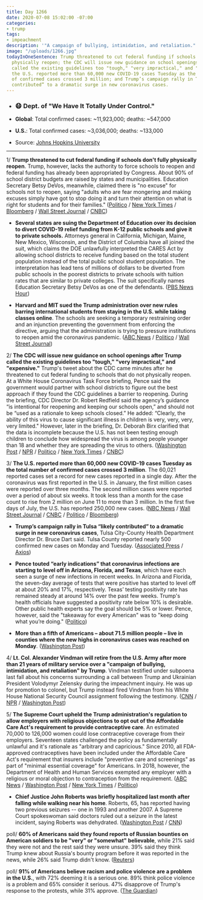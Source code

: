 ```yaml
---
title: Day 1266
date: 2020-07-08 15:02:00 -07:00
categories:
- trump
tags:
- impeachment
description: '"A campaign of bullying, intimidation, and retaliation."'
image: "/uploads/1266.jpg"
todayInOneSentence: Trump threatened to cut federal funding if schools don't fully
  physically reopen; the CDC will issue new guidance on school openings after Trump
  called the existing guidelines too "tough," "very impractical," and "expensive";
  the U.S. reported more than 60,000 new COVID-19 cases Tuesday as the total number
  of confirmed cases crossed 3 million; and Trump’s campaign rally in Tulsa “likely
  contributed” to a dramatic surge in new coronavirus cases.
---
```


* ### 😷 Dept. of "We Have It Totally Under Control."

* **Global**: Total confirmed cases: \~11,923,000; deaths: \~547,000

* **U.S.**: Total confirmed cases: \~3,036,000; deaths: \~133,000

* Source: [Johns Hopkins University](https://coronavirus.jhu.edu/map.html)

---

1/ **Trump threatened to cut federal funding if schools don't fully physically reopen**. Trump, however, lacks the authority to force schools to reopen and federal funding has already been appropriated by Congress. About 90% of school district budgets are raised by states and municipalities. Education Secretary Betsy DeVos, meanwhile, claimed there is "no excuse" for schools not to reopen, saying "adults who are fear mongering and making excuses simply have got to stop doing it and turn their attention on what is right for students and for their families." ([Politico](https://www.politico.com/news/2020/07/08/trump-schools-reopening-federal-funding-352311) / [New York Times](https://www.nytimes.com/2020/07/08/us/politics/trump-schools-reopening.html) / [Bloomberg](https://www.bloomberg.com/news/articles/2020-07-08/trump-officials-push-for-full-reopening-setting-stage-for-fight?sref=MIBMEEoj) / [Wall Street Journal](https://www.wsj.com/articles/trump-criticizes-cdc-guidelines-for-schools-reopening-11594225571?mod=hp_lead_pos7) / [CNBC](https://www.cnbc.com/2020/07/08/coronavirus-trump-threatens-to-cut-school-funding-slams-cdc-reopening-guidelines.html))

* **Several states are suing the Department of Education over its decision to divert COVID-19 relief funding from K-12 public schools and give it to private schools.** Attorneys general in California, Michigan, Maine, New Mexico, Wisconsin, and the District of Columbia have all joined the suit, which claims the DOE unlawfully interpreted the CARES Act by allowing school districts to receive funding based on the total student population instead of the total public school student population. The interpretation has lead tens of millions of dollars to be diverted from public schools in the poorest districts to private schools with tuition rates that are similar to private colleges. The suit specifically names Education Secretary Betsy DeVos as one of the defendants. ([PBS News Hour](https://www.pbs.org/newshour/education/states-sue-u-s-department-over-virus-relief-funds-for-schools))

* **Harvard and MIT sued the Trump administration over new rules barring international students from staying in the U.S. while taking classes online**. The schools are seeking a temporary restraining order and an injunction preventing the government from enforcing the directive, arguing that the administration is trying to pressure institutions to reopen amid the coronavirus pandemic. ([ABC News](https://abcnews.go.com/Politics/harvard-mit-sue-trump-administration-international-student-visas/story?id=71637154) / [Politico](https://www.politico.com/news/2020/07/08/harvard-mit-visa-rule-international-students-352448) / [Wall Street Journal](https://www.wsj.com/articles/harvard-mit-sue-trump-administration-over-international-student-policy-11594214579?mod=hp_lead_pos4))

2/ **The CDC will issue new guidance on school openings after Trump called the existing guidelines too "tough," "very impractical," and "expensive."** Trump's tweet about the CDC came minutes after he threatened to cut federal funding to schools that do not physically reopen. At a White House Coronavirus Task Force briefing, Pence said the government would partner with school districts to figure out the best approach if they found the CDC guidelines a barrier to reopening. During the briefing, CDC Director Dr. Robert Redfield said the agency’s guidance “is intentional for reopening and keeping our schools open,” and should not be “used as a rationale to keep schools closed.” He added: “Clearly, the ability of this virus to cause significant illness in children is very, very, very, very limited." However, later in the briefing, Dr. Deborah Birx clarified that the data is incomplete because the U.S. has not been testing enough children to conclude how widespread the virus is among people younger than 18 and whether they are spreading the virus to others. ([Washington Post](https://www.washingtonpost.com/politics/trump-administration-officials-downplay-guidance-from-health-experts-as-they-push-to-reopen-schools/2020/07/08/236a6c5e-c13b-11ea-b178-bb7b05b94af1_story.html) / [NPR](https://www.npr.org/2020/07/08/888898194/trump-blasts-expensive-cdc-guidelines-for-reopening-schools) / [Politico](https://www.politico.com/news/2020/07/08/trump-white-house-reopening-schools-352236) / [New York Times](https://www.nytimes.com/2020/07/08/world/coronavirus-updates.html#link-5d360a96) / [CNBC](https://www.cnbc.com/2020/07/08/cdc-director-says-theres-no-data-children-drive-coronavirus-spread-but-the-us-isnt-testing-many-kids.html))

3/ **The U.S. reported more than 60,000 new COVID-19 cases Tuesday as the total number of confirmed cases crossed 3 million**. The 60,021 reported cases set a record for new cases reported in a single day. After the coronavirus was first reported in the U.S. in January, the first million cases were reported over three months. The second million cases were reported over a period of about six weeks. It took less than a month for the case count to rise from 2 million on June 11 to more than 3 million. In the first five days of July, the U.S. has reported 250,000 new cases. ([NBC News](https://www.nbcnews.com/news/us-news/u-s-has-seen-more-3-million-coronavirus-cases-n1233129) / [Wall Street Journal](https://www.wsj.com/articles/new-coronavirus-cases-hit-daily-record-in-u-s-with-60-000-11594198110?mod=hp_lead_pos6) / [CNBC](https://www.cnbc.com/2020/07/08/us-reports-record-single-day-spike-of-60000-new-coronavirus-cases.html) / [Politico](https://www.politico.com/news/2020/07/08/us-coronavirus-cases-pass-3-million-352578) / [Bloomberg](https://www.bloomberg.com/news/articles/2020-07-07/brazil-president-infected-u-s-starts-who-exit-virus-update?srnd=premium&sref=MIBMEEoj))

* **Trump’s campaign rally in Tulsa “likely contributed” to a dramatic surge in new coronavirus cases**, Tulsa City-County Health Department Director Dr. Bruce Dart said. Tulsa County reported nearly 500 confirmed new cases on Monday and Tuesday. ([Associated Press](https://apnews.com/ad96548245e186382225818d8dc416eb) / [Axios](https://www.axios.com/tulsa-trump-rally-coronavirus-bdbd82e6-7e2f-41a0-bb62-183862af68aa.html))

* **Pence touted “early indications” that coronavirus infections are starting to level off in Arizona, Florida, and Texas**, which have each seen a surge of new infections in recent weeks. In Arizona and Florida, the seven-day average of tests that were positive has started to level off at about 20% and 17%, respectively. Texas’ testing positivity rate has remained steady at around 14% over the past few weeks. Trump's health officials have suggested a positivity rate below 10% is desirable. Other public health experts say the goal should be 5% or lower. Pence, however, said the "takeaway for every American" was to "keep doing what you’re doing." ([Politico](https://www.politico.com/news/2020/07/08/pence-coronavirus-progress-352928))

* **More than a fifth of Americans – about 71.5 million people – live in counties where the new highs in coronavirus cases was reached on Monday**. ([Washington Post](https://www.washingtonpost.com/politics/2020/07/08/more-than-fifth-americans-live-counties-with-new-highs-coronavirus-cases/))

4/ **Lt. Col. Alexander Vindman will retire from the U.S. Army after more than 21 years of military service over a "campaign of bullying, intimidation, and retaliation" by Trump**. Vindman testified under subpoena last fall about his concerns surrounding a call between Trump and Ukrainian President Volodymyr Zelensky during the impeachment inquiry. He was up for promotion to colonel, but Trump instead fired Vindman from his White House National Security Council assignment following the testimony. ([CNN](https://www.cnn.com/2020/07/08/politics/vindman-retiring-alleged-white-house-retaliation/index.html) / [NPR](https://www.npr.org/2020/07/08/888933684/lt-col-vindman-witness-in-trump-impeachment-is-retiring-from-military) / [Washington Post](https://www.washingtonpost.com/national-security/lt-col-alexander-vindman-retires-citing-campaign-of-bullying-intimidation-and-retaliation-by-trump/2020/07/08/934bc6ba-c12e-11ea-864a-0dd31b9d6917_story.html))

5/ **The Supreme Court upheld the Trump administration's regulation to allow employers with religious objections to opt out of the Affordable Care Act's requirement to provide contraceptive care**. An estimated 70,000 to 126,000 women could lose contraceptive coverage from their employers. Seventeen states challenged the policy as fundamentally unlawful and it's rationale as "arbitrary and capricious." Since 2010, all FDA-approved contraceptives have been included under the Affordable Care Act's requirement that insurers include "preventive care and screenings" as part of "minimal essential coverage" for Americans. In 2018, however, the Department of Health and Human Services exempted any employer with a religious or moral objection to contraception from the requirement. ([ABC News](https://abcnews.go.com/Politics/scotus-rules-religious-groups-exempt-obamacare-mandate-contraception/story?id=71254754) / [Washington Post](https://www.washingtonpost.com/politics/courts_law/supreme-court-obamacare-birth-control-mandate/2020/07/08/0b38a352-c123-11ea-b4f6-cb39cd8940fb_story.html) / [New York Times](https://www.nytimes.com/2020/07/08/us/supreme-court-birth-control-obamacare.html) / [Politico](https://www.politico.com/news/2020/07/08/supreme-court-upholds-trumps-limits-on-birth-control-coverage-352385))

* **Chief Justice John Roberts was briefly hospitalized last month after falling while walking near his home**. Roberts, 65, has reported having two previous seizures -- one in 1993 and another 2007. A Supreme Court spokeswoman said doctors ruled out a seizure in the latest incident, saying Roberts was dehydrated. ([Washington Post](https://www.washingtonpost.com/politics/courts_law/john-roberts-hospitalized-supreme-court/2020/07/07/6bc230ae-c0a0-11ea-b4f6-cb39cd8940fb_story.html) / [CNN](https://www.cnn.com/2020/07/07/politics/john-roberts-hospitalized-after-fall-in-june/index.html))

poll/ **60% of Americans said they found reports of Russian bounties on American soldiers to be "very" or "somewhat" believable**, while 21% said they were not and the rest said they were unsure. 39% said they think Trump knew about Russia's bounty program before it was reported in the news, while 26% said Trump didn't know. ([Reuters](https://uk.reuters.com/article/uk-usa-election-poll/most-americans-believe-russia-targeted-u-s-soldiers-want-sanctions-in-response-reuters-ipsos-poll-idUKKBN2491FE?utm_source=reddit.com))

poll/ **91% of Americans believe racism and police violence are a problem in the U.S.**, with 72% deeming it is a serious one. 89% think police violence is a problem and 65% consider it serious. 47% disapprove of Trump's response to the protests, while 31% approve. ([The Guardian](https://www.theguardian.com/us-news/2020/jul/08/americans-racism-police-brutality-problems-poll))